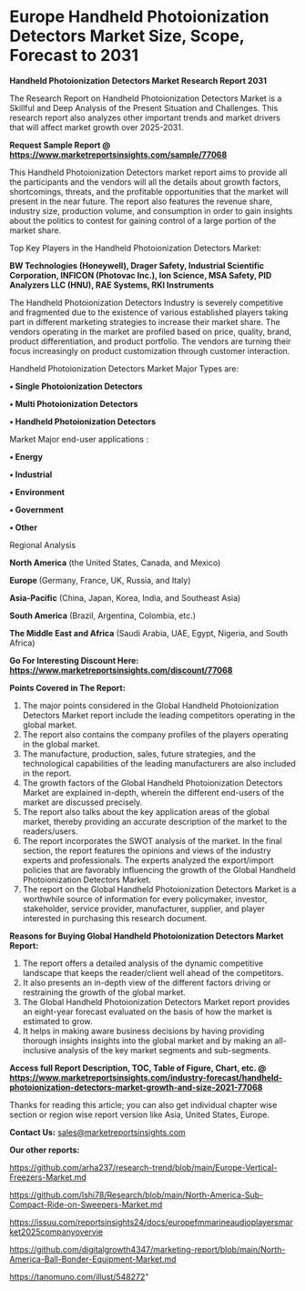 # Europe Handheld Photoionization Detectors Market Size, Scope, Forecast to 2031

<strong>Handheld Photoionization Detectors Market Research Report 2031</strong>

The Research Report on Handheld Photoionization Detectors Market is a Skillful and Deep Analysis of the Present Situation and Challenges. This research report also analyzes other important trends and market drivers that will affect market growth over 2025-2031.

<strong>Request Sample Report @ <a href=https://www.marketreportsinsights.com/sample/77068>https://www.marketreportsinsights.com/sample/77068</a></strong>

This Handheld Photoionization Detectors market report aims to provide all the participants and the vendors will all the details about growth factors, shortcomings, threats, and the profitable opportunities that the market will present in the near future. The report also features the revenue share, industry size, production volume, and consumption in order to gain insights about the politics to contest for gaining control of a large portion of the market share.

Top Key Players in the Handheld Photoionization Detectors Market:

<strong>BW Technologies (Honeywell), Drager Safety, Industrial Scientific Corporation, INFICON (Photovac Inc.), Ion Science, MSA Safety, PID Analyzers LLC (HNU), RAE Systems, RKI Instruments</strong>

The Handheld Photoionization Detectors Industry is severely competitive and fragmented due to the existence of various established players taking part in different marketing strategies to increase their market share. The vendors operating in the market are profiled based on price, quality, brand, product differentiation, and product portfolio. The vendors are turning their focus increasingly on product customization through customer interaction.

Handheld Photoionization Detectors Market Major Types are:

<strong>• Single Photoionization Detectors

• Multi Photoionization Detectors

• Handheld Photoionization Detectors</strong>

Market Major end-user applications :

<strong>• Energy

• Industrial

• Environment

• Government

• Other</strong>

Regional Analysis

</u><strong><b>North America</b></strong> (the United States, Canada, and Mexico)

<strong><b>Europe </b></strong>(Germany, France, UK, Russia, and Italy)

<strong><b>Asia-Pacific</b></strong> (China, Japan, Korea, India, and Southeast Asia)

<strong><b>South America</b></strong> (Brazil, Argentina, Colombia, etc.)

<strong><b>The Middle East and Africa</b></strong> (Saudi Arabia, UAE, Egypt, Nigeria, and South Africa)

<strong>Go For Interesting Discount Here: <a href=https://www.marketreportsinsights.com/discount/77068>https://www.marketreportsinsights.com/discount/77068</a></strong>

<strong>Points Covered in The Report:</strong>
<ol>
  <li>The major points considered in the Global Handheld Photoionization Detectors Market report include the leading competitors operating in the global market.</li>
  <li>The report also contains the company profiles of the players operating in the global market.</li>
  <li>The manufacture, production, sales, future strategies, and the technological capabilities of the leading manufacturers are also included in the report.</li>
  <li>The growth factors of the Global Handheld Photoionization Detectors Market are explained in-depth, wherein the different end-users of the market are discussed precisely.</li>
  <li>The report also talks about the key application areas of the global market, thereby providing an accurate description of the market to the readers/users.</li>
  <li>The report incorporates the SWOT analysis of the market. In the final section, the report features the opinions and views of the industry experts and professionals. The experts analyzed the export/import policies that are favorably influencing the growth of the Global Handheld Photoionization Detectors Market.</li>
  <li>The report on the Global Handheld Photoionization Detectors Market is a worthwhile source of information for every policymaker, investor, stakeholder, service provider, manufacturer, supplier, and player interested in purchasing this research document.</li>
</ol>
<strong>Reasons for Buying Global Handheld Photoionization Detectors Market Report:</strong>

<ol>
  <li>The report offers a detailed analysis of the dynamic competitive landscape that keeps the reader/client well ahead of the competitors.</li>
  <li>It also presents an in-depth view of the different factors driving or restraining the growth of the global market.</li>
  <li>The Global Handheld Photoionization Detectors Market report provides an eight-year forecast evaluated on the basis of how the market is estimated to grow.</li>
  <li>It helps in making aware business decisions by having providing thorough insights insights into the global market and by making an all-inclusive analysis of the key market segments and sub-segments.</li>
</ol>
<strong>Access full Report Description, TOC, Table of Figure, Chart, etc. @ <a href=https://www.marketreportsinsights.com/industry-forecast/handheld-photoionization-detectors-market-growth-and-size-2021-77068>https://www.marketreportsinsights.com/industry-forecast/handheld-photoionization-detectors-market-growth-and-size-2021-77068</a></strong>


Thanks for reading this article; you can also get individual chapter wise section or region wise report version like Asia, United States, Europe.

<strong>Contact Us:</strong>
sales@marketreportsinsights.com

<strong>Our other reports:</strong>

<a href=https://github.com/arha237/research-trend/blob/main/Europe-Vertical-Freezers-Market.md>https://github.com/arha237/research-trend/blob/main/Europe-Vertical-Freezers-Market.md</a>

<a href=https://github.com/Ishi78/Research/blob/main/North-America-Sub-Compact-Ride-on-Sweepers-Market.md>https://github.com/Ishi78/Research/blob/main/North-America-Sub-Compact-Ride-on-Sweepers-Market.md</a>

<a href=https://issuu.com/reportsinsights24/docs/europefmmarineaudioplayersmarket2025companyovervie>https://issuu.com/reportsinsights24/docs/europefmmarineaudioplayersmarket2025companyovervie</a>

<a href=https://github.com/digitalgrowth4347/marketing-report/blob/main/North-America-Ball-Bonder-Equipment-Market.md>https://github.com/digitalgrowth4347/marketing-report/blob/main/North-America-Ball-Bonder-Equipment-Market.md</a>

<a href=https://tanomuno.com/illust/548272>https://tanomuno.com/illust/548272</a>"
